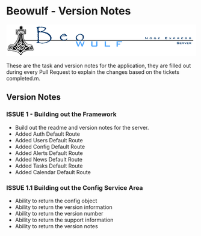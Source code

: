 # Beowulf - Version Notes

[![N|Solid](https://github.com/raymondwbayly/beowulf-assets/blob/master/img/pub/beowulf-express-server-banner.png?raw=true)](https://github.com/raymondwbayly/beowulf-server)

These are the task and version notes for the application,  they are filled out during every Pull Request to explain the changes based on the tickets completed.m.

## Version Notes

### ISSUE 1 - Building out the Framework

- Build out the readme and version notes for the server.
- Added Auth Default Route
- Added Users Default Route
- Added Config Default Route
- Added Alerts Default Route
- Added News Default Route
- Added Tasks Default Route
- Added Calendar Default Route

### ISSUE 1.1 Building out the Config Service Area

- Ability to return the config object
- Ability to return the version information
- Ability to return the version number
- Ability to return the support information
- Ability to return the version notes
